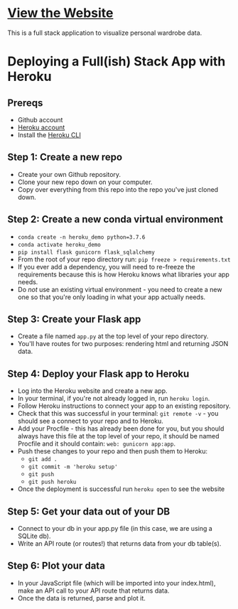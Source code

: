 # [View the Website](https://wardrobe-data.herokuapp.com/)
This is a full stack application to visualize personal wardrobe data.

# Deploying a Full(ish) Stack App with Heroku
## Prereqs
- Github account
- [Heroku account](heroku.com)
- Install the [Heroku CLI](https://devcenter.heroku.com/articles/heroku-cli)

## Step 1: Create a new repo
- Create your own Github repository.
- Clone your new repo down on your computer.
- Copy over everything from this repo into the repo you've just cloned down.

## Step 2: Create a new conda virtual environment
- ```conda create -n heroku_demo python=3.7.6```
- ```conda activate heroku_demo```
- ```pip install flask gunicorn flask_sqlalchemy```
- From the root of your repo directory run: ```pip freeze > requirements.txt```
- If you ever add a dependency, you will need to re-freeze the requirements because this is how Heroku knows what libraries your app needs.
- Do *not* use an existing virtual environment - you need to create a new one so that you're only loading in what your app actually needs.

## Step 3: Create your Flask app
- Create a file named ```app.py``` at the top level of your repo directory.
- You'll have routes for two purposes: rendering html and returning JSON data.

## Step 4: Deploy your Flask app to Heroku
- Log into the Heroku website and create a new app.
- In your terminal, if you're not already logged in, run ```heroku login```.
- Follow Heroku instructions to connect your app to an existing repository.
- Check that this was successful in your terminal: ```git remote -v``` - you should see a connect to your repo and to Heroku.
- Add your Procfile - this has already been done for you, but you should always have this file at the top level of your repo, it should be named Procfile and it should contain: ```web: gunicorn app:app```.
- Push these changes to your repo and then push them to Heroku:
  - ```git add .```
  - ```git commit -m 'heroku setup'```
  - ```git push```
  - ```git push heroku```
- Once the deployment is successful run ```heroku open``` to see the website


## Step 5: Get your data out of your DB
- Connect to your db in your app.py file (in this case, we are using a SQLite db).
- Write an API route (or routes!) that returns data from your db table(s).

## Step 6: Plot your data
- In your JavaScript file (which will be imported into your index.html), make an API call to your API route that returns data.
- Once the data is returned, parse and plot it.